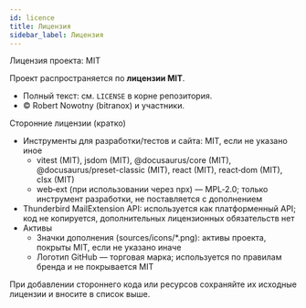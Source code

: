 ```yaml
---
id: licence
title: Лицензия
sidebar_label: Лицензия
---
```


Лицензия проекта: MIT

Проект распространяется по **лицензии MIT**.

- Полный текст: см. `LICENSE` в корне репозитория.
- © Robert Nowotny (bitranox) и участники.

Сторонние лицензии (кратко)

- Инструменты для разработки/тестов и сайта: MIT, если не указано иное
  - vitest (MIT), jsdom (MIT), @docusaurus/core (MIT), @docusaurus/preset-classic (MIT), react (MIT), react‑dom (MIT), clsx (MIT)
  - web‑ext (при использовании через npx) — MPL‑2.0; только инструмент разработки, не поставляется с дополнением
- Thunderbird MailExtension API: используется как платформенный API; код не копируется, дополнительных лицензионных обязательств нет
- Активы
  - Значки дополнения (sources/icons/\*.png): активы проекта, покрыты MIT, если не указано иначе
  - Логотип GitHub — торговая марка; используется по правилам бренда и не покрывается MIT

При добавлении стороннего кода или ресурсов сохраняйте их исходные лицензии и вносите в список выше.
